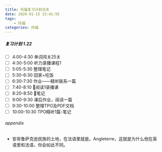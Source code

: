 ```yaml
---
title: 托福复习计划日志
date: 2020-01-15 15:41:55
tags:
    - 托福
categories: 托福
---
```


##### 复习计划 1.22

- [ ] 4:00-4:30 单词闯关25关
- [ ] 4:30-5:00 听力录播课程1
- [ ] 5:05-5:30 整理笔记
- [ ] 5:30-6:30 回家+吃饭
- [ ] 6:30-7:30 作业——精听联系一篇
- [ ] 7:40-8:10 阅读1录播课
- [ ] 8:20-8:50 笔记
- [ ] 9:00-9:30 课后作业，阅读一篇
- [ ] 9:30-10:00 整理TPO及PDF文档
- [ ] 10:00-10:30 TPO精听1篇-笔记

###### appendix

- 安哥鲁萨克逊民族的土地，在法语里就是。Angleterre，这就是为什么他在英语里和法语，你会如此不同。
